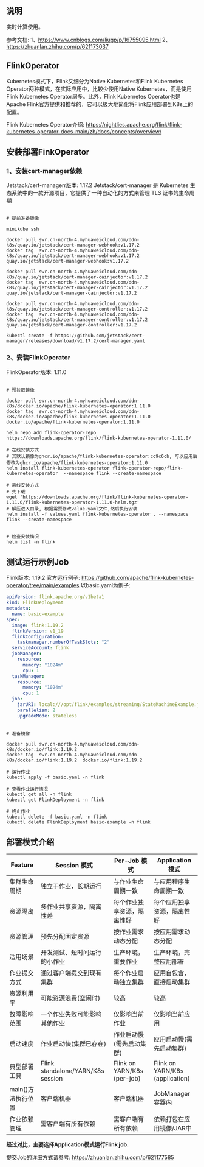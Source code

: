 ## 说明

实时计算使用。

参考文档: 
1、https://www.cnblogs.com/liugp/p/16755095.html
2、https://zhuanlan.zhihu.com/p/621173037


## FlinkOperator

Kubernetes模式下，Flink又细分为Native Kubernetes和Flink Kubernetes Operator两种模式，在实际应用中，比较少使用Native Kubernetes，而是使用Flink Kubernetes Operator居多。此外，Flink Kubernetes Operator也是Apache Flink官方提供和推荐的，它可以极大地简化将Flink应用部署到K8s上的配置。

Flink Kubernetes Operator介绍: https://nightlies.apache.org/flink/flink-kubernetes-operator-docs-main/zh/docs/concepts/overview/


## 安装部署FinkOperator


### 1、安装cert-manager依赖

Jetstack/cert-managerr版本: 1.17.2
Jetstack/cert-manager 是 Kubernetes 生态系统中的一款开源项目，它提供了一种自动化的方式来管理 TLS 证书的生命周期

```shell

# 提前准备镜像

minikube ssh

docker pull swr.cn-north-4.myhuaweicloud.com/ddn-k8s/quay.io/jetstack/cert-manager-webhook:v1.17.2
docker tag  swr.cn-north-4.myhuaweicloud.com/ddn-k8s/quay.io/jetstack/cert-manager-webhook:v1.17.2  quay.io/jetstack/cert-manager-webhook:v1.17.2

docker pull swr.cn-north-4.myhuaweicloud.com/ddn-k8s/quay.io/jetstack/cert-manager-cainjector:v1.17.2
docker tag  swr.cn-north-4.myhuaweicloud.com/ddn-k8s/quay.io/jetstack/cert-manager-cainjector:v1.17.2  quay.io/jetstack/cert-manager-cainjector:v1.17.2

docker pull swr.cn-north-4.myhuaweicloud.com/ddn-k8s/quay.io/jetstack/cert-manager-controller:v1.17.2
docker tag  swr.cn-north-4.myhuaweicloud.com/ddn-k8s/quay.io/jetstack/cert-manager-controller:v1.17.2  quay.io/jetstack/cert-manager-controller:v1.17.2

kubectl create -f https://github.com/jetstack/cert-manager/releases/download/v1.17.2/cert-manager.yaml

```


### 2、安装FlinkOperator

FlinkOperator版本: 1.11.0

```shell

# 预拉取镜像

docker pull swr.cn-north-4.myhuaweicloud.com/ddn-k8s/docker.io/apache/flink-kubernetes-operator:1.11.0
docker tag  swr.cn-north-4.myhuaweicloud.com/ddn-k8s/docker.io/apache/flink-kubernetes-operator:1.11.0  docker.io/apache/flink-kubernetes-operator:1.11.0

helm repo add flink-operator-repo https://downloads.apache.org/flink/flink-kubernetes-operator-1.11.0/

# 在线安装方式
# 其默认镜像为ghcr.io/apache/flink-kubernetes-operator:cc9c6cb, 可以应用后修改为ghcr.io/apache/flink-kubernetes-operator:1.11.0
helm install flink-kubernetes-operator flink-operator-repo/flink-kubernetes-operator  --namespace flink --create-namespace 

# 离线安装方式
# 先下载
wget 'https://downloads.apache.org/flink/flink-kubernetes-operator-1.11.0/flink-kubernetes-operator-1.11.0-helm.tgz'
# 解压进入目录, 根据需要修改value.yaml文件,然后执行安装
helm install -f values.yaml flink-kubernetes-operator . --namespace flink --create-namespace


# 检查安装情况
helm list -n flink

```


## 测试运行示例Job

Flink版本: 1.19.2
官方运行例子: https://github.com/apache/flink-kubernetes-operator/tree/main/examples
以basic.yaml为例子:

```yaml
apiVersion: flink.apache.org/v1beta1
kind: FlinkDeployment
metadata:
  name: basic-example
spec:
  image: flink:1.19.2
  flinkVersion: v1_19
  flinkConfiguration:
    taskmanager.numberOfTaskSlots: "2"
  serviceAccount: flink
  jobManager:
    resource:
      memory: "1024m"
      cpu: 1
  taskManager:
    resource:
      memory: "1024m"
      cpu: 1
  job:
    jarURI: local:///opt/flink/examples/streaming/StateMachineExample.jar
    parallelism: 2
    upgradeMode: stateless
```

```shell

# 准备镜像

docker pull swr.cn-north-4.myhuaweicloud.com/ddn-k8s/docker.io/flink:1.19.2
docker tag  swr.cn-north-4.myhuaweicloud.com/ddn-k8s/docker.io/flink:1.19.2  docker.io/flink:1.19.2

# 运行作业
kubectl apply -f basic.yaml -n flink

# 查看作业运行情况
kubectl get all -n flink
kubectl get FlinkDeployment -n flink

# 终止作业
kubectl delete -f basic.yaml -n flink
kubectl delete FlinkDeployment basic-example -n flink

```


## 部署模式介绍

| Feature                 | Session 模式                          | Per-Job 模式                         | Application 模式                     |
|-------------------------|---------------------------------------|--------------------------------------|--------------------------------------|
| 集群生命周期            | 独立于作业，长期运行                  | 与作业生命周期一致                   | 与应用程序生命周期一致               |
| 资源隔离                | 多作业共享资源，隔离性差              | 每个作业独享资源，隔离性好           | 每个应用独享资源，隔离性好           |
| 资源管理                | 预先分配固定资源                      | 按作业需求动态分配                   | 按应用需求动态分配                   |
| 适用场景                | 开发测试、短时间运行的小作业          | 生产环境，重要作业                   | 生产环境，完整应用部署               |
| 作业提交方式            | 通过客户端提交到现有集群              | 每个作业启动独立集群                 | 应用自包含，直接启动集群             |
| 资源利用率              | 可能资源浪费(空闲时)                  | 较高                                 | 较高                                 |
| 故障影响范围            | 一个作业失败可能影响其他作业          | 仅影响当前作业                       | 仅影响当前应用                       |
| 启动速度                | 作业启动快(集群已存在)                | 作业启动慢(需先启动集群)             | 应用启动慢(需先启动集群)             |
| 典型部署工具            | Flink standalone/YARN/K8s session     | Flink on YARN/K8s (per-job)          | Flink on YARN/K8s (application)      |
| main()方法执行位置      | 客户端机器                            | 客户端机器                           | JobManager 容器内                    |
| 作业依赖管理            | 需客户端有所有依赖                    | 需客户端有所有依赖                   | 依赖打包在应用镜像/JAR中             |


**经过对比，主要选择Application模式运行Flink job.**

提交Job的详细方式请参考: https://zhuanlan.zhihu.com/p/621177585



